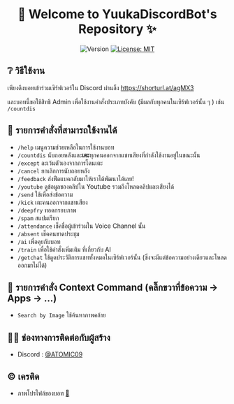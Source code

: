 <h1 align="center">🌈 Welcome to YuukaDiscordBot's Repository ✨</h1>
<p align="center">
  <img alt="Version" src="https://img.shields.io/badge/version-1.6-blue.svg?cacheSeconds=2592000" />
  <a href="#" target="_blank">
    <img alt="License: MIT" src="https://img.shields.io/badge/License-MIT-yellow.svg" />
  </a>
</p>

## ❔ วิธีใช้งาน
เพียงดึงบอทเข้าร่วมเซิร์ฟเวอร์ใน Discord ผ่านลิ้ง https://shorturl.at/agMX3

และบอทนี้ขอใช้สิทธิ Admin เพื่อใช้งานคำสั่งประเภทบังคับ (มีผลกับทุกคนในเซิร์ฟเวอร์นั้น ๆ ) เช่น `/countdis`

## 🚀 รายการคำสั่งที่สามารถใช้งานได้
- `/help` เมนูความช่วยเหลือในการใช้งานบอท
- `/countdis` นับถอยหลังและ**เตะ**ทุกคนออกจากแชทเสียงที่กำลังใช้งานอยู่ในขณะนั้น
- `/except` ละเว้นตัวเองจากการโดนเตะ
- `/cancel` ยกเลิกการนับถอยหลัง
- `/feedback` ส่งฟีดแบคกลับมาให้เราได้พัฒนาได้เลย!
- `/youtube` ดูข้อมูลของคลิปใน Youtube รวมถึงโหลดคลิปและเสียงได้
- `/send` ใช้เพื่อส่งข้อความ
- `/kick` เตะคนออกจากแชทเสียง
- `/deepfry` ทอดกรอบภาพ
- `/spam` สแปมเรียก
- `/attendance` เช็คชื่อผู้เข้าร่วมใน Voice Channel นั้น
- `/absent` เช็คคนขาดประชุม
- `/ai` เพื่อคุยกับบอท
- `/train` เพื่อใช้คำสั่งเพิ่มเติม ที่เกี่ยวกับ AI
- `/getchat` ใช้ดูดประวัติการแชททั้งหมดในเซิร์ฟเวอร์นั้น (ซึ่งจะมีแต่ข้อความอย่างเดียวและโหลดออกมาไม่ได้)

## 📄 รายการคำสั่ง Context Command (คลิ๊กขวาที่ข้อความ -> Apps -> ...)
- `Search by Image` ใช้ค้นหาภาพคล้าย

## 👦🏻 ช่องทางการติดต่อกับผู้สร้าง
* Discord : [@ATOMIC09](https://discords.com/bio/p/atomic09)

## © เครติด
- ภาพโปรไฟล์ของบอท [👀](https://twitter.com/nekojima4040/status/1552981128218152963)

